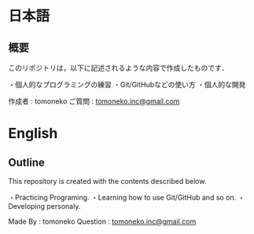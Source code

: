 # 日本語
## 概要
このリポジトリは，以下に記述されるような内容で作成したものです．

・個人的なプログラミングの練習
・Git/GitHubなどの使い方
・個人的な開発

作成者 : tomoneko
ご質問 : tomoneko.inc@gmail.com

# English
## Outline
This repository is created with the contents described below.

・Practicing Programing.
・Learning how to use Git/GitHub and so on.
・Developing personaly.

Made By  : tomoneko
Question : tomoneko.inc@gmail.com

